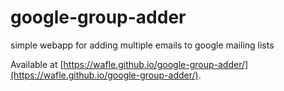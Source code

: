 # google-group-adder
simple webapp for adding multiple emails to google mailing lists

Available at [https://wafle.github.io/google-group-adder/](https://wafle.github.io/google-group-adder/).
